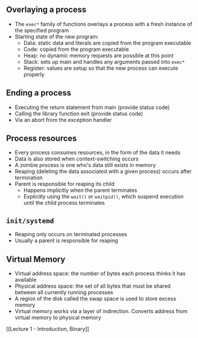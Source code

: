 ## Overlaying a process
- The `exec*` family of functions overlays a process with a fresh instance of the specified program
- Starting state of the new program:
	- Data: static data and literals are copied from the program executable
	- Code: copied from the program executable
	- Heap: no dynamic memory requests are possible at this point
	- Stack: sets up main and handles any arguments passed into `exec*`
	- Register: values are setup so that the new process can execute properly

## Ending a process
- Executing the return statement from main (provide status code)
- Calling the library function exit (provide status code)
- Via an abort from the exception handler

## Process resources
- Every process consumes resources, in the form of the data it needs
- Data is also stored when context-switching occurs
- A zombie process is one who's data still exists in memory
- Reaping (deleting the data associated with a given process) occurs after termination
- Parent is responsible for reaping its child
	- Happens implicitly when the parent terminates
	- Explicitly using the `wait()` or `waitpid()`, which suspend execution until the child process terminates

## `init/systemd`
- Reaping only occurs on terminated processes 
- Usually a parent is responsible for reaping 

## Virtual Memory
- Virtual address space: the number of bytes each process thinks it has available
- Physical address space: the set of all bytes that must be shared between all currently running processes
- A region of the disk called the swap space is used to store excess memory
- Virtual memory works via a layer of indirection. Converts address from virtual memory to physical memory

[[Lecture 1 - Introduction, Binary]]